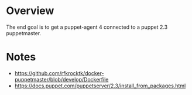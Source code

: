 # Overview

The end goal is to get a puppet-agent 4 connected to a puppet 2.3 puppetmaster.

# Notes

- <https://github.com/rfkrocktk/docker-puppetmaster/blob/develop/Dockerfile>
- <https://docs.puppet.com/puppetserver/2.3/install_from_packages.html>

